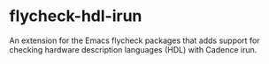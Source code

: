 # flycheck-hdl-irun
An extension for the Emacs flycheck packages that adds support for checking hardware description languages (HDL) with Cadence irun.

